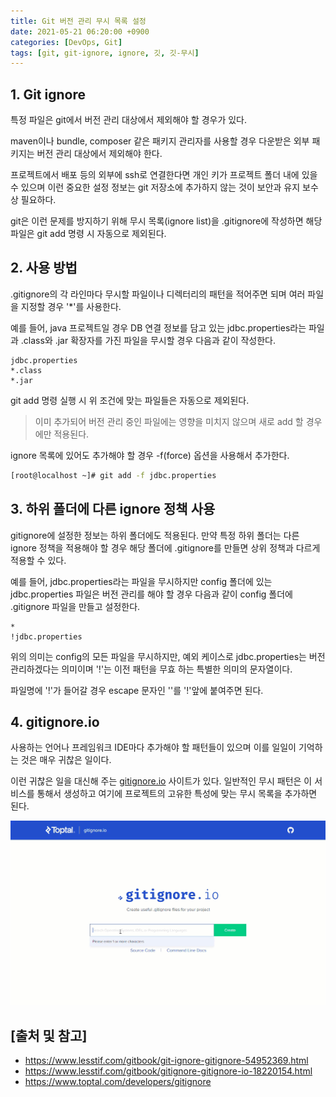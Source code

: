 ```yaml
---
title: Git 버전 관리 무시 목록 설정
date: 2021-05-21 06:20:00 +0900
categories: [DevOps, Git]
tags: [git, git-ignore, ignore, 깃, 깃-무시]
---
```


## 1. Git ignore
특정 파일은 git에서 버전 관리 대상에서 제외해야 할 경우가 있다.

maven이나 bundle, composer 같은 패키지 관리자를 사용할 경우 다운받은 외부 패키지는 버전 관리 대상에서 제외해야 한다.

프로젝트에서 배포 등의 외부에 ssh로 연결한다면 개인 키가 프로젝트 폴더 내에 있을 수 있으며 이런 중요한 설정 정보는 git 저장소에 추가하지 않는 것이 보안과 유지 보수상 필요하다.

git은 이런 문제를 방지하기 위해 무시 목록(ignore list)을 .gitignore에 작성하면 해당 파일은 git add 명령 시 자동으로 제외된다.

## 2. 사용 방법
.gitignore의 각 라인마다 무시할 파일이나 디렉터리의 패턴을 적어주면 되며 여러 파일을 지정할 경우 '*'를 사용한다.

예를 들어, java 프로젝트일 경우 DB 연결 정보를 담고 있는 jdbc.properties라는 파일과 .class와 .jar 확장자를 가진 파일을 무시할 경우 다음과 같이 작성한다.

```text
jdbc.properties
*.class
*.jar
```

git add 명령 실행 시 위 조건에 맞는 파일들은 자동으로 제외된다.

> 이미 추가되어 버전 관리 중인 파일에는 영향을 미치지 않으며 새로 add 할 경우에만 적용된다.

ignore 목록에 있어도 추가해야 할 경우 -f(force) 옵션을 사용해서 추가한다.

```bash
[root@localhost ~]# git add -f jdbc.properties
```

## 3. 하위 폴더에 다른 ignore 정책 사용
gitignore에 설정한 정보는 하위 폴더에도 적용된다. 만약 특정 하위 폴더는 다른 ignore 정책을 적용해야 할 경우 해당 폴더에 .gitignore를 만들면 상위 정책과 다르게 적용할 수 있다.

예를 들어, jdbc.properties라는 파일을 무시하지만 config 폴더에 있는 jdbc.properties 파일은 버전 관리를 해야 할 경우 다음과 같이 config 폴더에 .gitignore 파일을 만들고 설정한다.

```text
*
!jdbc.properties
```

위의 의미는 config의 모든 파일을 무시하지만, 예외 케이스로 jdbc.properties는 버전  관리하겠다는 의미이며 '!'는 이전 패턴을 무효 하는 특별한 의미의 문자열이다.

파일명에 '!'가 들어갈 경우 escape 문자인 '\'를 '!'앞에 붙여주면 된다.

## 4. gitignore.io
사용하는 언어나 프레임워크 IDE마다 추가해야 할 패턴들이 있으며 이를 일일이 기억하는 것은 매우 귀찮은 일이다.

이런 귀찮은 일을 대신해 주는 [gitignore.io](https://www.toptal.com/developers/gitignore) 사이트가 있다. 일반적인 무시 패턴은 이 서비스를 통해서 생성하고 여기에 프로젝트의 고유한 특성에 맞는 무시 목록을 추가하면 된다.

![gitignore-io](/assets/img/2021-05-21-git-ignore/gitignore-io.gif)

## [출처 및 참고]
* <https://www.lesstif.com/gitbook/git-ignore-gitignore-54952369.html>
* <https://www.lesstif.com/gitbook/gitignore-gitignore-io-18220154.html>
* <https://www.toptal.com/developers/gitignore>
